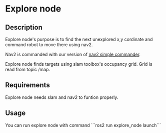 # Explore node

## Description

Explore node's purpose is to find the next unexplored x,y cordinate and command robot to move there using nav2.

Nav2 is commanded with our version of [nav2 simple commander](../nav2_simple_commander/README.md).

Explore node finds targets using slam toolbox's occupancy grid. Grid is read from topic /map. 

## Requirements

Explore node needs slam and nav2 to funtion properly. 

## Usage

You can run explore node with command ´´´ros2 run explore_node launch´´´

